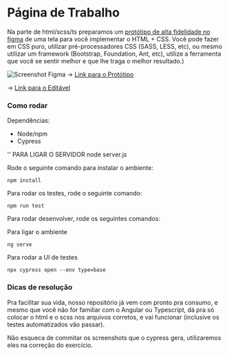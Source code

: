 # Página de Trabalho
Na parte de html/scss/ts preparamos um [protótipo de alta fidelidade no figma](https://www.figma.com/proto/0D27YdXU8ibf0AhsBC2OEm/Chuva---Exerc%C3%ADcio-Frontend?page-id=0%3A1&type=design&node-id=1-123&viewport=404%2C346%2C0.24&t=qF57GDZnZJyE7F7q-1&scaling=scale-down&starting-point-node-id=1%3A123&show-proto-sidebar=1&mode=design) de uma tela para você implementar o HTML + CSS. Você pode fazer em CSS puro, utilizar pré-processadores CSS (SASS, LESS, etc), ou mesmo utilizar um framework (Bootstrap, Foundation, Ant, etc), utilize a ferramenta que você se sentir melhor e que lhe traga o melhor resultado.)

![Screenshot Figma](https://github.com/chuva-inc/exercicios-2023/raw/master/ts/src/assets/figma.jpg)
-> [Link para o Protótipo](https://www.figma.com/proto/0D27YdXU8ibf0AhsBC2OEm/Chuva---Exerc%C3%ADcio-Frontend?page-id=0%3A1&type=design&node-id=1-123&viewport=404%2C346%2C0.24&t=qF57GDZnZJyE7F7q-1&scaling=scale-down&starting-point-node-id=1%3A123&show-proto-sidebar=1&mode=design)

-> [Link para o Editável](https://www.figma.com/file/0D27YdXU8ibf0AhsBC2OEm/Chuva---Exerc%C3%ADcio-Frontend?type=design&node-id=0%3A1&mode=design&t=yAHAJDpJya32qSBU-1)


### Como rodar

Dependências:

* Node/npm
* Cypress

''
PARA LIGAR O SERVIDOR 
node server.js

Rode o seguinte comando para instalar o ambiente:

```
npm install
```

Para rodar os testes, rode o seguinte comando:

```
npm run test
```


Para rodar desenvolver, rode os seguintes comandos:

Para ligar o ambiente
```
ng serve
```

Para rodar a UI de testes
```
npx cypress open --env type=base
```

### Dicas de resolução

Pra facilitar sua vida, nosso repositório já vem com pronto pra consumo, e mesmo que você não for familiar com o Angular ou Typescript, dá pra só colocar o html e o scss nos arquivos corretos, e vai funcionar (inclusive os testes automatizados vão passar).

Não esqueca de commitar os screenshots que o cypress gera, utilizaremos eles na correção do exercício.
